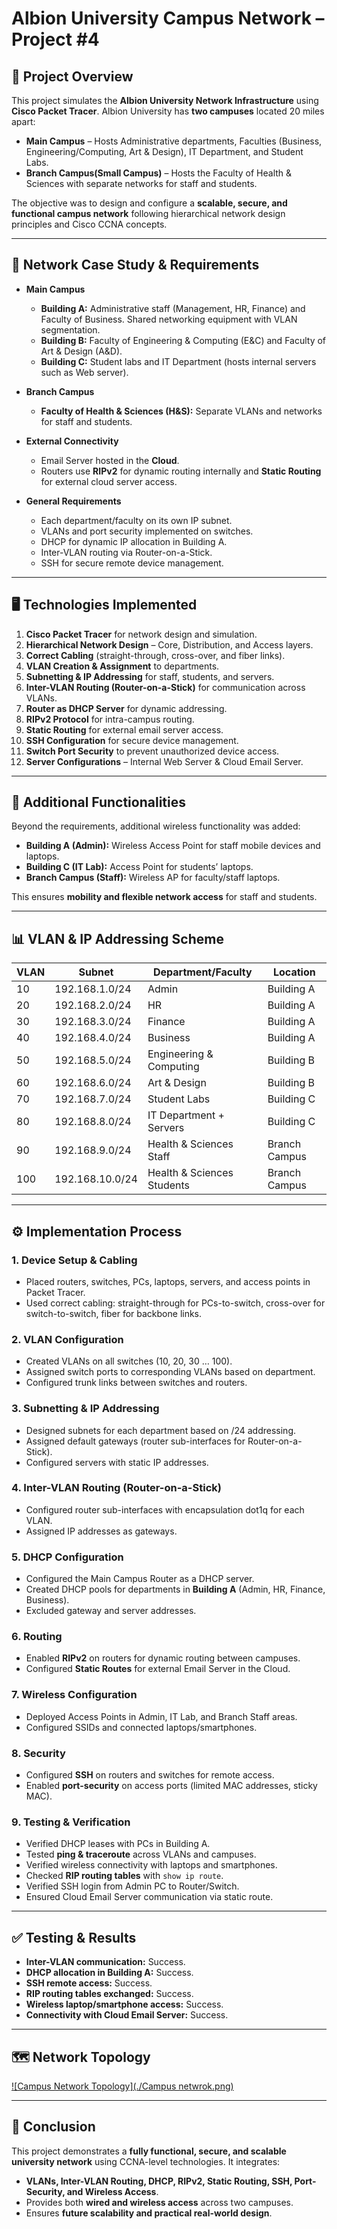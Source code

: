 # Albion University Campus Network – Project #4

## 📌 Project Overview
This project simulates the **Albion University Network Infrastructure** using **Cisco Packet Tracer**. Albion University has **two campuses** located 20 miles apart:  
- **Main Campus** – Hosts Administrative departments, Faculties (Business, Engineering/Computing, Art & Design), IT Department, and Student Labs.  
- **Branch Campus(Small Campus)** – Hosts the Faculty of Health & Sciences with separate networks for staff and students.  

The objective was to design and configure a **scalable, secure, and functional campus network** following hierarchical network design principles and Cisco CCNA concepts.  

---

## 🏫 Network Case Study & Requirements
- **Main Campus**  
  - **Building A:** Administrative staff (Management, HR, Finance) and Faculty of Business. Shared networking equipment with VLAN segmentation.  
  - **Building B:** Faculty of Engineering & Computing (E&C) and Faculty of Art & Design (A&D).  
  - **Building C:** Student labs and IT Department (hosts internal servers such as Web server).  

- **Branch Campus**  
  - **Faculty of Health & Sciences (H&S):** Separate VLANs and networks for staff and students.  

- **External Connectivity**  
  - Email Server hosted in the **Cloud**.  
  - Routers use **RIPv2** for dynamic routing internally and **Static Routing** for external cloud server access.  

- **General Requirements**  
  - Each department/faculty on its own IP subnet.  
  - VLANs and port security implemented on switches.  
  - DHCP for dynamic IP allocation in Building A.  
  - Inter-VLAN routing via Router-on-a-Stick.  
  - SSH for secure remote device management.  

---

## 🖥️ Technologies Implemented
1. **Cisco Packet Tracer** for network design and simulation.  
2. **Hierarchical Network Design** – Core, Distribution, and Access layers.  
3. **Correct Cabling** (straight-through, cross-over, and fiber links).  
4. **VLAN Creation & Assignment** to departments.  
5. **Subnetting & IP Addressing** for staff, students, and servers.  
6. **Inter-VLAN Routing (Router-on-a-Stick)** for communication across VLANs.  
7. **Router as DHCP Server** for dynamic addressing.  
8. **RIPv2 Protocol** for intra-campus routing.  
9. **Static Routing** for external email server access.  
10. **SSH Configuration** for secure device management.  
11. **Switch Port Security** to prevent unauthorized device access.  
12. **Server Configurations** – Internal Web Server & Cloud Email Server.  

---

## 📡 Additional Functionalities
Beyond the requirements, additional wireless functionality was added:  
- **Building A (Admin):** Wireless Access Point for staff mobile devices and laptops.  
- **Building C (IT Lab):** Access Point for students’ laptops.  
- **Branch Campus (Staff):** Wireless AP for faculty/staff laptops.  

This ensures **mobility and flexible network access** for staff and students.  

---

## 📊 VLAN & IP Addressing Scheme

| VLAN | Subnet          | Department/Faculty          | Location       |
|------|----------------|-----------------------------|---------------|
| 10   | 192.168.1.0/24 | Admin                       | Building A    |
| 20   | 192.168.2.0/24 | HR                          | Building A    |
| 30   | 192.168.3.0/24 | Finance                     | Building A    |
| 40   | 192.168.4.0/24 | Business                    | Building A    |
| 50   | 192.168.5.0/24 | Engineering & Computing     | Building B    |
| 60   | 192.168.6.0/24 | Art & Design                | Building B    |
| 70   | 192.168.7.0/24 | Student Labs                | Building C    |
| 80   | 192.168.8.0/24 | IT Department + Servers     | Building C    |
| 90   | 192.168.9.0/24 | Health & Sciences Staff     | Branch Campus |
| 100  | 192.168.10.0/24| Health & Sciences Students  | Branch Campus |

---

## ⚙️ Implementation Process

### **1. Device Setup & Cabling**
- Placed routers, switches, PCs, laptops, servers, and access points in Packet Tracer.  
- Used correct cabling: straight-through for PCs-to-switch, cross-over for switch-to-switch, fiber for backbone links.  

### **2. VLAN Configuration**
- Created VLANs on all switches (10, 20, 30 … 100).  
- Assigned switch ports to corresponding VLANs based on department.  
- Configured trunk links between switches and routers.  

### **3. Subnetting & IP Addressing**
- Designed subnets for each department based on /24 addressing.  
- Assigned default gateways (router sub-interfaces for Router-on-a-Stick).  
- Configured servers with static IP addresses.  

### **4. Inter-VLAN Routing (Router-on-a-Stick)**
- Configured router sub-interfaces with encapsulation dot1q for each VLAN.  
- Assigned IP addresses as gateways.  

### **5. DHCP Configuration**
- Configured the Main Campus Router as a DHCP server.  
- Created DHCP pools for departments in **Building A** (Admin, HR, Finance, Business).  
- Excluded gateway and server addresses.  

### **6. Routing**
- Enabled **RIPv2** on routers for dynamic routing between campuses.  
- Configured **Static Routes** for external Email Server in the Cloud.  

### **7. Wireless Configuration**
- Deployed Access Points in Admin, IT Lab, and Branch Staff areas.  
- Configured SSIDs and connected laptops/smartphones.  

### **8. Security**
- Configured **SSH** on routers and switches for remote access.  
- Enabled **port-security** on access ports (limited MAC addresses, sticky MAC).  

### **9. Testing & Verification**
- Verified DHCP leases with PCs in Building A.  
- Tested **ping & traceroute** across VLANs and campuses.  
- Verified wireless connectivity with laptops and smartphones.  
- Checked **RIP routing tables** with `show ip route`.  
- Verified SSH login from Admin PC to Router/Switch.  
- Ensured Cloud Email Server communication via static route.  

---

## ✅ Testing & Results
- **Inter-VLAN communication:** Success.  
- **DHCP allocation in Building A:** Success.  
- **SSH remote access:** Success.  
- **RIP routing tables exchanged:** Success.  
- **Wireless laptop/smartphone access:** Success.  
- **Connectivity with Cloud Email Server:** Success.  

---


## 🗺️ Network Topology

[![Campus Network Topology](./Campus netwrok.png)](https://github.com/vivek43211/Campus-Network-/blob/eb31a86c4b13a390c55b4a9e8b96f8db4e482229/Campus%20netwrok.png)

---

## 🚀 Conclusion
This project demonstrates a **fully functional, secure, and scalable university network** using CCNA-level technologies. It integrates:  
- **VLANs, Inter-VLAN Routing, DHCP, RIPv2, Static Routing, SSH, Port-Security, and Wireless Access**.  
- Provides both **wired and wireless access** across two campuses.  
- Ensures **future scalability and practical real-world design**.  
